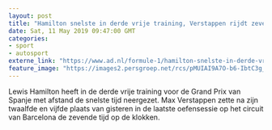 ```yaml
---
layout: post
title: "Hamilton snelste in derde vrije training, Verstappen rijdt zevende tijd"
date: Sat, 11 May 2019 09:47:00 GMT
categories: 
- sport 
- autosport 
externe_link: "https://www.ad.nl/formule-1/hamilton-snelste-in-derde-vrije-training-verstappen-rijdt-zevende-tijd~ae802dcd/"
feature_image: "https://images2.persgroep.net/rcs/pMUIAI9A7O-b6-IbtC3g_H0apYM/diocontent/147957623/_fitwidth/400/?appId=21791a8992982cd8da851550a453bd7f&quality=0.7"
---
```


Lewis Hamilton heeft in de derde vrije training voor de Grand Prix van Spanje met afstand de snelste tijd neergezet. Max Verstappen zette na zijn twaalfde en vijfde plaats van gisteren in de laatste oefensessie op het circuit van Barcelona de zevende tijd op de klokken.
